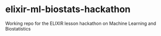 # elixir-ml-biostats-hackathon
Working repo for the ELIXIR lesson hackathon on Machine Learning and Biostatistics
